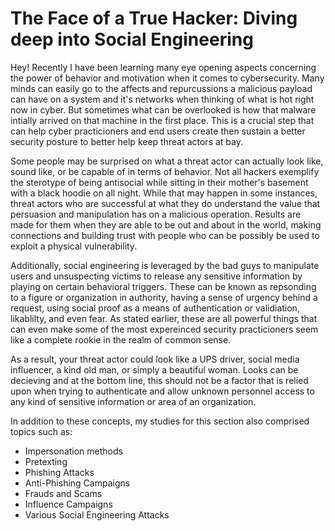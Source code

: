 # The Face of a True Hacker: Diving deep into Social Engineering

Hey! Recently I have been learning many eye opening aspects concerning the power of behavior and motivation when it comes to cybersecurity. Many minds can easily go to the affects and repurcussions a malicious payload can have on a system and it's networks when thinking of what is hot right now in cyber. But sometimes what can be overlooked is how that malware intially arrived on that machine in the first place. This is a crucial step that can help cyber practicioners and end users create then sustain a better security posture to better help keep threat actors at bay. 

Some people may be surprised on what a threat actor can actually look like, sound like, or be capable of in terms of behavior. Not all hackers exemplify the sterotype of being antisocial while sitting in their mother's basement with a black hoodie on all night. While that may happen in some instances, threat actors who are successful at what they do understand the value that persuasion and manipulation has on a malicious operation. Results are made for them when they are able to be out and about in the world, making connections and building trust with people who can be possibly be used to exploit a physical vulnerability. 

Additionally, social engineering is leveraged by the bad guys to manipulate users and unsuspecting victims to release any sensitive information by playing on certain behavioral triggers. These can be known as repsonding to a figure or organization in authority, having a sense of urgency behind a request, using social proof as a means of authentication or validiation, likablilty, and even fear. As stated earlier, these are all powerful things that can even make some of the most expereinced security practicioners seem like a complete rookie in the realm of common sense. 

As a result, your threat actor could look like a UPS driver, social media influencer, a kind old man, or simply a beautiful woman. Looks can be decieving and at the bottom line, this should not be a factor that is relied upon when trying to authenticate and allow unknown personnel access to any kind of sensitive information or area of an organization. 

In addition to these concepts, my studies for this section also comprised topics such as: 

- Impersonation methods
- Pretexting
- Phishing Attacks
- Anti-Phishing Campaigns
- Frauds and Scams
- Influence Campaigns
- Various Social Engineering Attacks
